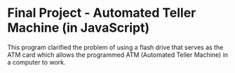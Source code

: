 # Final Project - Automated Teller Machine (in JavaScript)

This program clarified the problem of using a flash drive that serves as the ATM card which allows the programmed ATM (Automated Teller Machine) in a computer to work. 
